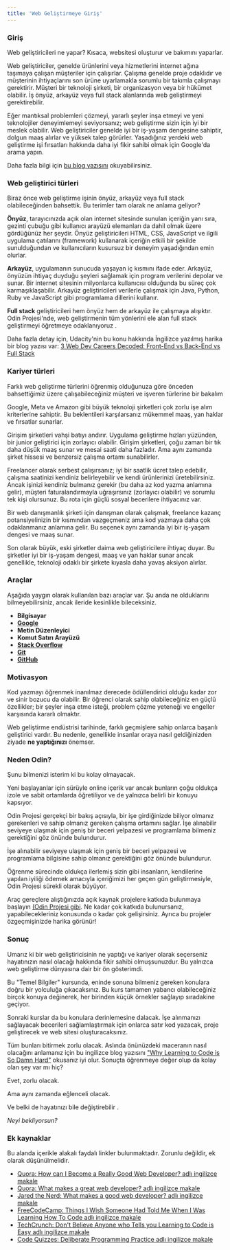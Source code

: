 ```yaml
---
title: 'Web Geliştirmeye Giriş'
---
```


### Giriş

Web geliştiricileri ne yapar? Kısaca, websitesi oluşturur ve bakımını yaparlar.

Web geliştiriciler, genelde ürünlerini veya hizmetlerini internet ağına taşımaya çalışan müşteriler için çalışırlar. 
Çalışma genelde proje odaklıdır ve müşterinin ihtiyaçlarını son ürüne uyarlamakla sorumlu bir takımla çalışmayı gerektirir. Müşteri bir teknoloji şirketi, bir organizasyon veya bir hükümet olabilir. İş önyüz, arkayüz veya full stack alanlarında web geliştirmeyi gerektirebilir.

Eğer mantıksal problemleri çözmeyi, yararlı şeyler inşa etmeyi ve yeni teknolojiler deneyimlemeyi seviyorsanız; web geliştirme sizin için iyi bir meslek olabilir. 
Web geliştiriciler genelde iyi bir iş-yaşam dengesine sahiptir, dolgun maaş alırlar ve yüksek talep görürler. Yaşadığınız yerdeki web geliştirme işi fırsatları hakkında daha iyi fikir sahibi olmak için Google'da arama yapın.

Daha fazla bilgi için [bu blog yazısını](https://tr.wix.com/blog/makale/web-tasarim-nedir) okuyabilirsiniz.

### Web geliştirici türleri

Biraz önce web geliştirme işinin önyüz, arkayüz veya full stack olabileceğinden bahsettik. Bu terimler tam olarak ne anlama geliyor?

**Önyüz**, tarayıcınızda açık olan internet sitesinde sunulan içeriğin yanı sıra, gezinti çubuğu gibi kullanıcı arayüzü elemanları da dahil olmak üzere gördüğünüz her şeydir. 
Önyüz geliştiricileri HTML, CSS, JavaScript ve ilgili uygulama çatılarını (framework) kullanarak içeriğin etkili bir şekilde sunulduğundan ve kullanıcıların kusursuz bir deneyim yaşadığından emin olurlar.

**Arkayüz**, uygulamanın sunucuda yaşayan iç kısmını ifade eder. Arkayüz, önyüzün ihtiyaç duyduğu şeyleri sağlamak için program verilerini depolar ve sunar. Bir internet sitesinin milyonlarca kullanıcısı olduğunda bu süreç çok karmaşıklaşabilir. 
Arkayüz geliştiricileri verilerle çalışmak için Java, Python, Ruby ve JavaScript gibi programlama dillerini kullanır.

**Full stack** geliştiricileri hem önyüz hem de arkayüz ile çalışmaya alışıktır. Odin Projesi'nde, web geliştirmenin tüm yönlerini ele alan full stack geliştirmeyi öğretmeye odaklanıyoruz .

Daha fazla detay için, Udacity'nin bu konu hakkında İngilizce yazılmış harika bir blog yazısı var: [3 Web Dev Careers Decoded: Front-End vs Back-End vs Full Stack](https://www.udacity.com/blog/2020/12/front-end-vs-back-end-vs-full-stack-web-developers.html)

### Kariyer türleri

Farklı web geliştirme türlerini öğrenmiş olduğunuza göre önceden bahsettiğimiz üzere çalışabileceğiniz müşteri ve işveren türlerine bir bakalım

Google, Meta ve Amazon gibi büyük teknoloji şirketleri çok zorlu işe alım kriterlerine sahiptir. Bu beklentileri karşılarsanız mükemmel maaş, yan haklar ve fırsatlar sunarlar.

Girişim şirketleri vahşi batıyı andırır. Uygulama geliştirme hızları yüzünden, bir junior geliştirici için zorlayıcı olabilir. Girişim şirketleri, çoğu zaman bir tık daha düşük maaş sunar ve mesai saati daha fazladır. Ama aynı zamanda şirket hissesi ve benzersiz çalışma ortamı sunabilirler.

Freelancer olarak serbest çalışırsanız; iyi bir saatlik ücret talep edebilir, çalışma saatinizi kendiniz belirleyebilir ve kendi ürünlerinizi üretebilirsiniz. Ancak işinizi kendiniz bulmanız gerekir (bu daha az kod yazma anlamına gelir), müşteri faturalandırmayla uğraşırsınız (zorlayıcı olabilir) ve sorumlu tek kişi olursunuz. Bu rota için güçlü sosyal becerilere ihtiyacınız var.

Bir web danışmanlık şirketi için danışman olarak çalışmak, freelance kazanç potansiyelinizin bir kısmından vazgeçmeniz ama kod yazmaya daha çok odaklanmanız anlamına gelir. Bu seçenek aynı zamanda iyi bir iş-yaşam dengesi ve maaş sunar.

Son olarak büyük, eski şirketler daima web geliştiricilere ihtiyaç duyar. Bu şirketler iyi bir iş-yaşam dengesi, maaş ve yan haklar sunar ancak genellikle, teknoloji odaklı bir şirkete kıyasla daha yavaş aksiyon alırlar.

### Araçlar

Aşağıda yaygın olarak kullanılan bazı araçlar var. Şu anda ne olduklarını bilmeyebilirsiniz, ancak ileride kesinlikle bileceksiniz.

- **Bilgisayar**
- **[Google](https://www.google.com/)**
- **Metin Düzenleyici**
- **Komut Satırı Arayüzü**
- **[Stack Overflow](http://stackoverflow.com/)**
- **[Git](https://git-scm.com/)**
- **[GitHub](https://github.com/)**

### Motivasyon

Kod yazmayı öğrenmek inanılmaz derecede ödüllendirici olduğu kadar zor ve sinir bozucu da olabilir. 
Bir öğrenci olarak sahip olabileceğiniz en güçlü özellikler; bir şeyler inşa etme isteği, problem çözme yeteneği ve engeller karşısında kararlı olmaktır.

Web geliştirme endüstrisi tarihinde, farklı geçmişlere sahip onlarca başarılı geliştirici vardır. Bu nedenle, genellikle insanlar oraya nasıl geldiğinizden ziyade **ne yaptığınızı** önemser.

### Neden Odin?

Şunu bilmenizi isterim ki bu kolay olmayacak.

Yeni başlayanlar için sürüyle online içerik var ancak bunların çoğu oldukça izole ve sabit ortamlarda öğretiliyor ve de yalnızca belirli bir konuyu kapsıyor.

Odin Projesi gerçekçi bir bakış açısıyla, bir işe girdiğinizde biliyor olmanız gerekenleri ve sahip olmanız gereken çalışma ortamını sağlar. İşe alınabilir seviyeye ulaşmak için geniş bir beceri yelpazesi ve programlama bilmeniz gerektiğini göz önünde bulundurur.

İşe alınabilir seviyeye ulaşmak için geniş bir beceri yelpazesi ve programlama bilgisine sahip olmanız gerektiğini göz önünde bulundurur.

Öğrenme sürecinde oldukça ilerlemiş sizin gibi insanların, kendilerine yapılan iyiliği ödemek amacıyla içeriğimizi her geçen gün geliştirmesiyle, Odin Projesi sürekli olarak büyüyor.

Araç gereçlere alıştığınızda açık kaynak projelere katkıda bulunmaya başlayın [(Odin Projesi gibi](/contributing). Ne kadar çok katkıda bulunursanız, yapabilecekleriniz konusunda o kadar çok gelişirsiniz. Ayrıca bu projeler özgeçmişinizde harika görünür!

### Sonuç

Umarız ki bir web geliştiricisinin ne yaptığı ve kariyer olarak seçerseniz hayatınızın nasıl olacağı hakkında fikir sahibi olmuşsunuzdur. Bu yalnızca web geliştirme dünyasına dair bir ön gösterimdi.

Bu "Temel Bilgiler" kursunda, eninde sonuna bilmeniz gereken konulara doğru bir yolculuğa çıkacaksınız. Bu kurs tamamen yabancı olabileceğiniz birçok konuya değinerek, her birinden küçük örnekler sağlayıp sıradakine geçiyor.

Sonraki kurslar da bu konulara derinlemesine dalacak. İşe alınmanızı sağlayacak becerileri sağlamlaştırmak için onlarca satır kod yazacak, proje geliştirecek ve web sitesi oluşturacaksınız.

Tüm bunları bitirmek zorlu olacak. Aslında önünüzdeki maceranın nasıl olacağını anlamanız için bu ingilizce blog yazısını ["Why Learning to Code is So Damn Hard"](https://web.archive.org/web/20230630111131/https://www.thinkful.com/blog/why-learning-to-code-is-so-damn-hard/) okusanız iyi olur. Sonuçta öğrenmeye değer olup da kolay olan şey var mı hiç?

Evet, zorlu olacak.

Ama aynı zamanda eğlenceli olacak.

Ve belki de hayatınızı bile değiştirebilir .

_Neyi bekliyorsun?_

### Ek kaynaklar

Bu alanda içerikle alakalı faydalı linkler bulunmaktadır. Zorunlu değildir, ek olarak düşünülmelidir.

- [Quora: How can I Become a Really Good Web Developer? adlı ingilizce makale](http://www.quora.com/Computer-Programming/How-can-I-become-a-really-good-Web-Developer-starting-from-now-at-age-20-before-age-25)
- [Quora: What makes a great web developer? adlı ingilizce makale](http://www.quora.com/What-makes-a-great-web-developer)
- [Jared the Nerd: What makes a good web developer? adlı ingilizce makale](http://jaredthenerd.com/2013/05/What-Makes-A-Good-Developer/)
- [FreeCodeCamp: Things I Wish Someone Had Told Me When I Was Learning How To Code adlı ingilizce makale](https://www.freecodecamp.org/news/things-i-wish-someone-had-told-me-when-i-was-learning-how-to-code-565fc9dcb329/)
- [TechCrunch: Don't Believe Anyone who Tells you Learning to Code is Easy adlı ingilizce makale](http://techcrunch.com/2014/05/24/dont-believe-anyone-who-tells-you-learning-to-code-is-easy/)
- [Code Quizzes: Deliberate Programming Practice adlı ingilizce makale](https://codequizzes.wordpress.com/2013/04/28/deliberate-programming-practice/)